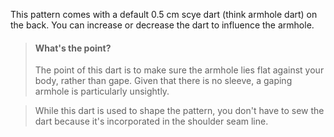 
This pattern comes with a default 0.5 cm scye dart (think armhole dart) on the back.
You can increase or decrease the dart to influence the armhole.

> #### What's the point?
> The point of this dart is to make sure the armhole lies flat against your body, rather than gape.
> Given that there is no sleeve, a gaping armhole is particularly unsightly.

> While this dart is used to shape the pattern, you don't have to sew the dart because it's incorporated in the shoulder seam line.
